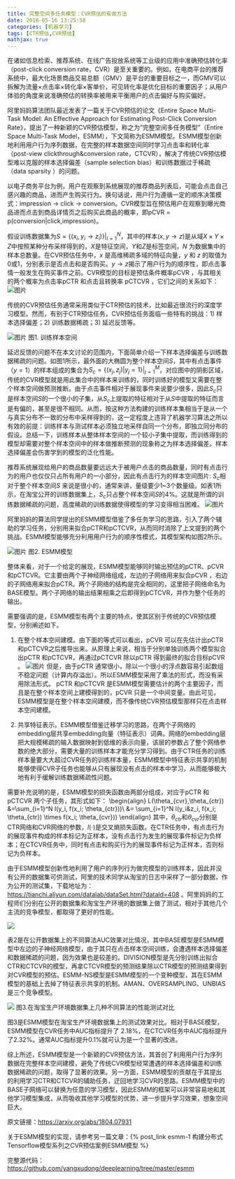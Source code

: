 ```yaml
---
title: 完整空间多任务模型：CVR预估的有效方法
date: 2018-05-16 13:25:58
categories: [机器学习]
tags: [CTR预估,CVR预估]
mathjax: true
---
```


在诸如信息检索、推荐系统、在线广告投放系统等工业级的应用中准确预估转化率（post-click conversion rate，CVR）是至关重要的。例如，在电商平台的推荐系统中，最大化场景商品交易总额（GMV）是平台的重要目标之一，而GMV可以拆解为流量×点击率×转化率×客单价，可见转化率是优化目标的重要因子；从用户体验的角度来说准确预估的转换率被用来平衡用户的点击偏好与购买偏好。

阿里妈妈算法团队最近发表了一篇关于CVR预估的论文《Entire Space Multi-Task Model: An Eﬀective Approach for Estimating Post-Click Conversion Rate》，提出了一种新颖的CVR预估模型，称之为“完整空间多任务模型”（Entire Space Multi-Task Model，ESMM），下文简称为ESMM模型。ESMM模型创新地利用用户行为序列数据，在完整的样本数据空间同时学习点击率和转化率（post-view clickthrough&conversion rate，CTCVR），解决了传统CVR预估模型难以克服的样本选择偏差（sample selection bias）和训练数据过于稀疏（data sparsity ）的问题。
<!--more-->
以电子商务平台为例，用户在观察到系统展现的推荐商品列表后，可能会点击自己感兴趣的商品，进而产生购买行为。换句话说，用户行为遵循一定的顺序决策模式：impression → click → conversion。CVR模型旨在预估用户在观察到曝光商品进而点击到商品详情页之后购买此商品的概率，即pCVR = p(conversion|click,impression)。

假设训练数据集为$S=\{(x_i,y_i \to z_i)\}|_{i=1}^N$，其中的样本$(x,y \to z)$是从域$X \times Y \times Z$中按照某种分布采样得到的，$X$是特征空间，$Y$和$Z$是标签空间，$N$ 为数据集中的样本总数量。在CVR预估任务中，$x$ 是高维稀疏多域的特征向量，$y$ 和 $z$ 的取值为0或1，分别表示是否点击和是否购买。$y \to z$揭示了用户行为的顺序性，即点击事情一般发生在购买事件之前。CVR模型的目标是预估条件概率pCVR ，与其相关的两个概率为点击率pCTR 和点击且转换率 pCTCVR ，它们之间的关系如下：
![图片](esmm/ctcvr.png)

传统的CVR预估任务通常采用类似于CTR预估的技术，比如最近很流行的深度学习模型。然而，有别于CTR预估任务，CVR预估任务面临一些特有的挑战：1) 样本选择偏差；2) 训练数据稀疏；3) 延迟反馈等。

![图片](esmm/sample-space.png) 图1. 训练样本空间

延迟反馈的问题不在本文讨论的范围内，下面简单介绍一下样本选择偏差与训练数据稀疏的问题。如图1所示，最外面的大椭圆为整个样本空间$S$，其中有点击事件（$y=1$）的样本组成的集合为$S_c=\{(x_j, z_j)|y_j = 1\}|_{j=1}^M$，对应图中的阴影区域，传统的CVR模型就是用此集合中的样本来训练的，同时训练好的模型又需要在整个样本空间做预测推断。由于点击事件相对于展现事件来说要少很多，因此$S_c$只是样本空间$S$的一个很小的子集，从$S_c$上提取的特征相对于从$S$中提取的特征而言是有偏的，甚至是很不相同。从而，按这种方法构建的训练样本集相当于是从一个与真实分布不一致的分布中采样得到的，这一定程度上违背了机器学习算法之所以有效的前提：训练样本与测试样本必须独立地采样自同一个分布，即独立同分布的假设。总结一下，训练样本从整体样本空间的一个较小子集中提取，而训练得到的模型却需要对整个样本空间中的样本做推断预测的现象称之为样本选择偏差。样本选择偏差会伤害学到的模型的泛化性能。

推荐系统展现给用户的商品数量要远远大于被用户点击的商品数量，同时有点击行为的用户也仅仅只占所有用户的一小部分，因此有点击行为的样本空间图片: $S_c$相对于整个样本空间$S$ 来说是很小的，通常来讲，量级要少1~3个数量级。如表1所示，在淘宝公开的训练数据集上，$S_c$只占整个样本空间$S$的4%。这就是所谓的训练数据稀疏的问题，高度稀疏的训练数据使得模型的学习变得相当困难。
![图片](esmm/dataset.png)

阿里妈妈的算法同学提出的ESMM模型借鉴了多任务学习的思路，引入了两个辅助的学习任务，分别用来拟合pCTR和pCTCVR，从而同时消除了上文提到的两个挑战。ESMM模型能够充分利用用户行为的顺序性模式，其模型架构如图2所示。

![图片](esmm/esmm.png) 图2. ESMM模型

整体来看，对于一个给定的展现，ESMM模型能够同时输出预估的pCTR、pCVR 和pCTCVR。它主要由两个子神经网络组成，左边的子网络用来拟合pCVR ，右边的子网络用来拟合pCTR。两个子网络的结构是完全相同的，这里把子网络命名为BASE模型。两个子网络的输出结果相乘之后即得到pCTCVR，并作为整个任务的输出。

需要强调的是，ESMM模型有两个主要的特点，使其区别于传统的CVR预估模型，分别阐述如下。

1. 在整个样本空间建模。由下面的等式可以看出，pCVR 可以在先估计出pCTR 和pCTCVR之后推导出来。从原理上来说，相当于分别单独训练两个模型拟合出pCTR 和pCTCVR，再通过pCTCVR 除以pCTR 得到最终的拟合目标pCVR 。
![图片](esmm/ctcvr-devision.png)
    但是，由于pCTR 通常很小，除以一个很小的浮点数容易引起数组不稳定问题（计算内存溢出）。所以ESMM模型采用了乘法的形式，而没有采用除法形式。
    pCTR 和pCTCVR 是ESMM模型需要估计的两个主要因子，而且是在整个样本空间上建模得到的，pCVR 只是一个中间变量。由此可见，ESMM模型是在整个样本空间建模，而不像传统CVR预估模型那样只在点击样本空间建模。

2. 共享特征表示。ESMM模型借鉴迁移学习的思路，在两个子网络的embedding层共享embedding向量（特征表示）词典。网络的embedding层把大规模稀疏的输入数据映射到低维的表示向量，该层的参数占了整个网络参数的绝大部分，需要大量的训练样本才能充分学习得到。由于CTR任务的训练样本量要大大超过CVR任务的训练样本量，ESMM模型中特征表示共享的机制能够使得CVR子任务也能够从只有展现没有点击的样本中学习，从而能够极大地有利于缓解训练数据稀疏性问题。

需要补充说明的是，ESMM模型的损失函数由两部分组成，对应于pCTR 和pCTCVR 两个子任务，其形式如下：
\begin{align}
L(\theta_{cvr},\theta_{ctr}) &=\sum_{i=1}^N l(y_i, f(x_i; \theta_{ctr}))\\
&= \sum_{i=1}^N l(y_i\&z_i, f(x_i; \theta_{ctr}) \times f(x_i; \theta_{cvr}))
\end{align}
其中，$\theta_{ctr}$和$\theta_{cvr}$分别是CTR网络和CVR网络的参数，$l(\cdot)$是交叉熵损失函数。在CTR任务中，有点击行为的展现事件构成的样本标记为正样本，没有点击行为发生的展现事件标记为负样本；在CTCVR任务中，同时有点击和购买行为的展现事件标记为正样本，否则标记为负样本。

由于ESMM模型创新性地利用了用户的序列行为做完模型的训练样本，因此并没有公开的数据集可供测试，阿里的技术同学从淘宝的日志中采样了一部分数据，作为公开的测试集，下载地址为：https://tianchi.aliyun.com/datalab/dataSet.html?dataId=408 。阿里妈妈的工程师们分别在公开的数据集和淘宝生产环境的数据集上做了测试，相对于其他几个主流的竞争模型，都取得了更好的性能。

![](esmm/comparison-public.png)

表2是在公开数据集上的不同算法AUC效果对比情况，其中BASE模型是ESMM模型中左边的子神经网络模型，由于其只在点击样本空间训练，会遭遇样本选择偏差和数据稀疏的问题，因为效果也是较差的。DIVISION模型是先分别训练出拟合CTR和CTCVR的模型，再拿CTCVR模型的预测结果除以CTR模型的预测结果得到对CVR模型的预估。ESMM-NS模型是ESMM模型的一个变种模型，其在ESMM模型的基础上去掉了特征表示共享的机制。AMAN、OVERSAMPLING、UNBIAS是三个竞争模型。

![](esmm/comparison-product.png) 图3.在淘宝生产环境数据集上几种不同算法的性能测试对比

图3是ESMM模型在淘宝生产环境数据集上的测试效果对比。相对于BASE模型，ESMM模型在CVR任务中AUC指标提升了 2.18%，在CTCVR任务中AUC指标提升了2.32%。通常AUC指标提升0.1%就可认为是一个显著的改进。

综上所述，ESMM模型是一个新颖的CVR预估方法，其首创了利用用户行为序列数据在完整样本空间建模，避免了传统CVR模型经常遭遇的样本选择偏差和训练数据稀疏的问题，取得了显著的效果。另一方面，ESMM模型的贡献在于其提出的利用学习CTR和CTCVR的辅助任务，迂回地学习CVR的思路。ESMM模型中的BASE子网络可以替换为任意的学习模型，因此ESMM的框架可以非常容易地和其他学习模型集成，从而吸收其他学习模型的优势，进一步提升学习效果，想象空间巨大。

原文链接：https://arxiv.org/abs/1804.07931

关于ESMM模型的实现，请参考另一篇文章：{% post_link esmm-1 构建分布式Tensorflow模型系列之CVR预估案例ESMM模型 %}

完整源代码：https://github.com/yangxudong/deeplearning/tree/master/esmm
